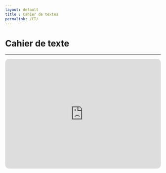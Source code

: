 ```yaml
---
layout: default
title : Cahier de textes
permalink: /CT/
---
```


# Cahier de texte

---


<div style="position:relative;padding-bottom:70%;height:0;overflow:hidden;border:1px solid #ddd;border-radius:12px">
  <iframe
    src="https://calendar.google.com/calendar/embed?src=chimie.pcsi.faidherbe%40gmail.com&src=79e377f758a6d572bbbb60a46fcf4340cb9a6a74440a918ba26751f841129545%40group.calendar.google.com&ctz=Europe/Paris&hl=fr"
    style="position:absolute;top:0;left:0;width:100%;height:100%;border:0"
    frameborder="0"
    scrolling="no">
  </iframe>
</div>
